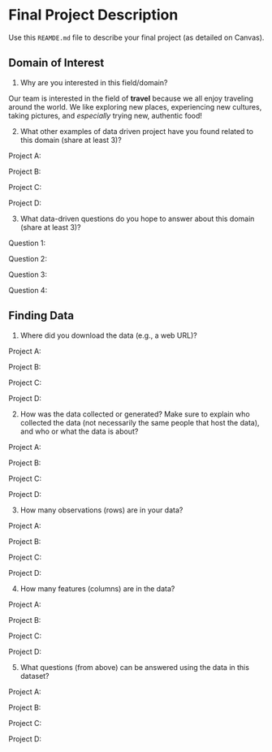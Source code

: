 # Final Project Description
Use this `REAMDE.md` file to describe your final project (as detailed on Canvas).

## Domain of Interest
1.  Why are you interested in this field/domain?

Our team is interested in the field of **travel** because we all enjoy traveling around the world. We like exploring new places, experiencing new cultures, taking pictures, and *especially* trying new, authentic food!

2.  What other examples of data driven project have you found related to this domain (share at least 3)?

Project A:  

Project B:  

Project C:  

Project D:

3. What data-driven questions do you hope to answer about this domain (share at least 3)?

Question 1:

Question 2:

Question 3:

Question 4:

## Finding Data
1. Where did you download the data (e.g., a web URL)?

Project A:  

Project B:  

Project C:  

Project D:

2. How was the data collected or generated? Make sure to explain who collected the data (not necessarily the same people that host the data), and who or what the data is about?

Project A:  

Project B:  

Project C:  

Project D:

3. How many observations (rows) are in your data?

Project A:  

Project B:  

Project C:  

Project D:

4. How many features (columns) are in the data?

Project A:  

Project B:  

Project C:  

Project D:

5. What questions (from above) can be answered using the data in this dataset?

Project A:  

Project B:  

Project C:  

Project D:
